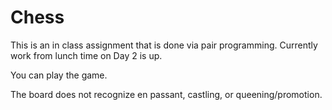 Chess
=====

This is an in class assignment that is done via pair programming. Currently
work from lunch time on Day 2 is up.

You can play the game.

The board does not recognize en passant, castling, or queening/promotion.

